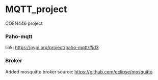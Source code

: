 # MQTT_project
COEN446 project

### Paho-mqtt 
link: https://pypi.org/project/paho-mqtt/#id3

### Broker
Added mosquitto broker
source: https://github.com/eclipse/mosquitto

